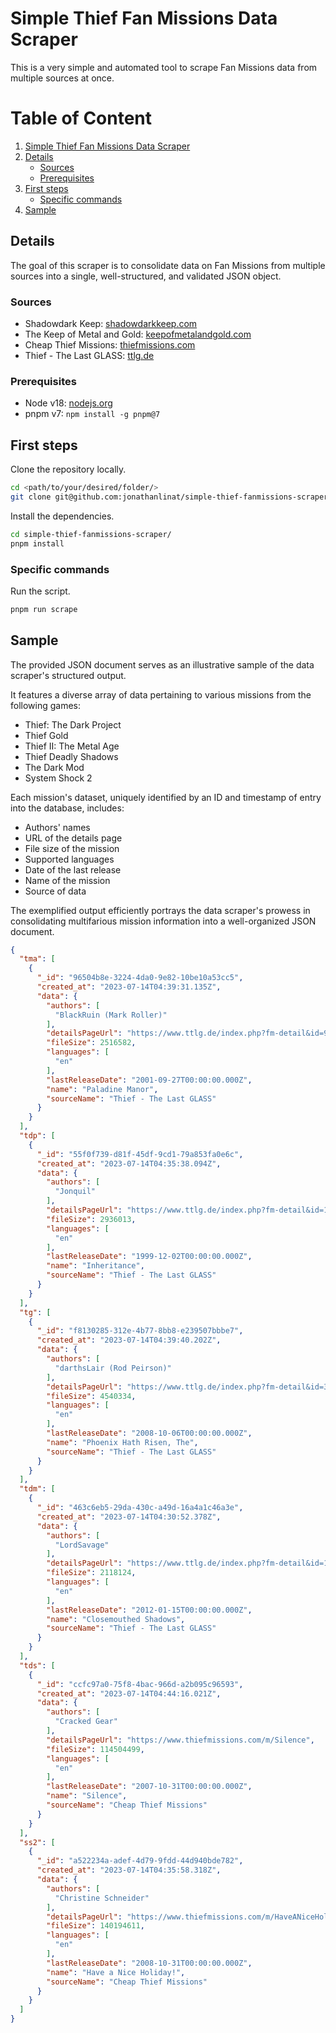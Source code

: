# Simple Thief Fan Missions Data Scraper

This is a very simple and automated tool to scrape Fan Missions data from multiple sources at once.

# Table of Content

1. [Simple Thief Fan Missions Data Scraper](#simple-thief-fan-missions-data-scraper)
1. [Details](#details)
    - [Sources](#sources)
    - [Prerequisites](#prerequisites)
1. [First steps](#first-steps)
    - [Specific commands](#specific-commands)
1. [Sample](#sample)

## Details

The goal of this scraper is to consolidate data on Fan Missions from multiple sources into a single, well-structured, and validated JSON object.

### Sources

- Shadowdark Keep: [shadowdarkkeep.com](http://www.shadowdarkkeep.com)
- The Keep of Metal and Gold: [keepofmetalandgold.com](http://www.keepofmetalandgold.com)
- Cheap Thief Missions: [thiefmissions.com](https://www.thiefmissions.com)
- Thief - The Last GLASS: [ttlg.de](https://www.ttlg.de)

### Prerequisites

- Node v18: [nodejs.org](https://nodejs.org/en/download/)
- pnpm v7: `npm install -g pnpm@7`

## First steps

Clone the repository locally.

```bash
cd <path/to/your/desired/folder/>
git clone git@github.com:jonathanlinat/simple-thief-fanmissions-scraper.git
```

Install the dependencies.

```bash
cd simple-thief-fanmissions-scraper/
pnpm install
```

### Specific commands

Run the script.

```bash
pnpm run scrape
```

## Sample

The provided JSON document serves as an illustrative sample of the data scraper's structured output. 

It features a diverse array of data pertaining to various missions from the following games: 

- Thief: The Dark Project
- Thief Gold
- Thief II: The Metal Age
- Thief Deadly Shadows
- The Dark Mod
- System Shock 2

Each mission's dataset, uniquely identified by an ID and timestamp of entry into the database, includes:

- Authors' names
- URL of the details page
- File size of the mission
- Supported languages
- Date of the last release
- Name of the mission
- Source of data

The exemplified output efficiently portrays the data scraper's prowess in consolidating multifarious mission information into a well-organized JSON document.

```json
{
  "tma": [
    {
      "_id": "96504b8e-3224-4da0-9e82-10be10a53cc5",
      "created_at": "2023-07-14T04:39:31.135Z",
      "data": {
        "authors": [
          "BlackRuin (Mark Roller)"
        ],
        "detailsPageUrl": "https://www.ttlg.de/index.php?fm-detail&id=929",
        "fileSize": 2516582,
        "languages": [
          "en"
        ],
        "lastReleaseDate": "2001-09-27T00:00:00.000Z",
        "name": "Paladine Manor",
        "sourceName": "Thief - The Last GLASS"
      }
    }
  ],
  "tdp": [
    {
      "_id": "55f0f739-d81f-45df-9cd1-79a853fa0e6c",
      "created_at": "2023-07-14T04:35:38.094Z",
      "data": {
        "authors": [
          "Jonquil"
        ],
        "detailsPageUrl": "https://www.ttlg.de/index.php?fm-detail&id=1054",
        "fileSize": 2936013,
        "languages": [
          "en"
        ],
        "lastReleaseDate": "1999-12-02T00:00:00.000Z",
        "name": "Inheritance",
        "sourceName": "Thief - The Last GLASS"
      }
    }
  ],
  "tg": [
    {
      "_id": "f8130285-312e-4b77-8bb8-e239507bbbe7",
      "created_at": "2023-07-14T04:39:40.202Z",
      "data": {
        "authors": [
          "darthsLair (Rod Peirson)"
        ],
        "detailsPageUrl": "https://www.ttlg.de/index.php?fm-detail&id=316",
        "fileSize": 4540334,
        "languages": [
          "en"
        ],
        "lastReleaseDate": "2008-10-06T00:00:00.000Z",
        "name": "Phoenix Hath Risen, The",
        "sourceName": "Thief - The Last GLASS"
      }
    }
  ],
  "tdm": [
    {
      "_id": "463c6eb5-29da-430c-a49d-16a4a1c46a3e",
      "created_at": "2023-07-14T04:30:52.378Z",
      "data": {
        "authors": [
          "LordSavage"
        ],
        "detailsPageUrl": "https://www.ttlg.de/index.php?fm-detail&id=107",
        "fileSize": 2118124,
        "languages": [
          "en"
        ],
        "lastReleaseDate": "2012-01-15T00:00:00.000Z",
        "name": "Closemouthed Shadows",
        "sourceName": "Thief - The Last GLASS"
      }
    }
  ],
  "tds": [
    {
      "_id": "ccfc97a0-75f8-4bac-966d-a2b095c96593",
      "created_at": "2023-07-14T04:44:16.021Z",
      "data": {
        "authors": [
          "Cracked Gear"
        ],
        "detailsPageUrl": "https://www.thiefmissions.com/m/Silence",
        "fileSize": 114504499,
        "languages": [
          "en"
        ],
        "lastReleaseDate": "2007-10-31T00:00:00.000Z",
        "name": "Silence",
        "sourceName": "Cheap Thief Missions"
      }
    }
  ],
  "ss2": [
    {
      "_id": "a522234a-adef-4d79-9fdd-44d940bde782",
      "created_at": "2023-07-14T04:35:58.318Z",
      "data": {
        "authors": [
          "Christine Schneider"
        ],
        "detailsPageUrl": "https://www.thiefmissions.com/m/HaveANiceHoliday",
        "fileSize": 140194611,
        "languages": [
          "en"
        ],
        "lastReleaseDate": "2008-10-31T00:00:00.000Z",
        "name": "Have a Nice Holiday!",
        "sourceName": "Cheap Thief Missions"
      }
    }
  ]
}
```